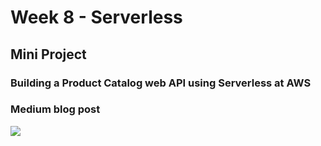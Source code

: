 # Week 8 - Serverless
## Mini Project
### Building a Product Catalog web API using Serverless at AWS
### Medium blog post
![](https://medium.com/@sudarkodimuthiah22/building-a-product-catalog-web-api-using-serverless-at-aws-2eb3c992e783)
